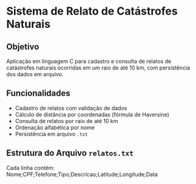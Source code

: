 # Sistema de Relato de Catástrofes Naturais

## Objetivo
Aplicação em linguagem C para cadastro e consulta de relatos de catástrofes naturais ocorridas em um raio de até 10 km, com persistência dos dados em arquivo.

## Funcionalidades
- Cadastro de relatos com validação de dados
- Cálculo de distância por coordenadas (fórmula de Haversine)
- Consulta de relatos por raio de até 10 km
- Ordenação alfabética por nome
- Persistência em arquivo `.txt`


## Estrutura do Arquivo `relatos.txt`
Cada linha contém:
Nome;CPF;Telefone;Tipo;Descricao;Latitude;Longitude;Data